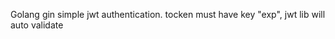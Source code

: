 Golang gin
    simple jwt authentication.
    tocken must have key "exp", jwt lib will auto validate